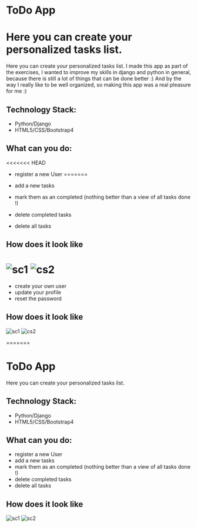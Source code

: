 
# ToDo App


Here you can create your personalized tasks list.
=======
Here you can create your personalized tasks list. 
I made this app as part of the exercises, I wanted to improve my skills in django and python in general,
because there is still a lot of things that can be done better :) 
And by the way I really like to be well organized, so making this app was a real pleasure for me :) 


## Technology Stack:
-	Python/Django
-	HTML5/CSS/Bootstrap4

## What can you do:
<<<<<<< HEAD
- register a new User
=======

- add a new tasks
- mark them as an completed (nothing better than a view of all tasks done !)
- delete completed tasks
- delete all tasks



## How does it look like

![sc1](https://user-images.githubusercontent.com/47001087/53025658-97841a80-3461-11e9-9975-86b3fe3c5f1a.png)
![cs2](https://user-images.githubusercontent.com/47001087/53025652-9652ed80-3461-11e9-937d-3d23353934ff.png)
=======
- create your own user
- update your profile
- reset the password

## How does it look like

![sc1](https://user-images.githubusercontent.com/47001087/52877266-cfd1e300-3159-11e9-8c1e-d6ed57a9e9cd.png)
![cs2](https://user-images.githubusercontent.com/47001087/52877279-d9f3e180-3159-11e9-929c-34957b13867a.png)

=======
# ToDo App

Here you can create your personalized tasks list.

## Technology Stack:
-	Python/Django
-	HTML5/CSS/Bootstrap4

## What can you do:
- register a new User
- add a new tasks
- mark them as an completed (nothing better than a view of all tasks done !)
- delete completed tasks
- delete all tasks


## How does it look like

![sc1](https://user-images.githubusercontent.com/47001087/53736735-e3d05100-3e8a-11e9-8ea1-626e296e15bd.png)
![sc2](https://user-images.githubusercontent.com/47001087/53736736-e5017e00-3e8a-11e9-8fdc-15bbac05678d.png)
